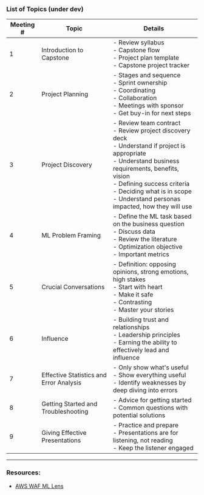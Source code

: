 ### List of Topics (under dev)

| Meeting #     | Topic      | Details |
| ----------- | ----------- | ----------- |
| 1 | Introduction to Capstone     | - Review syllabus <br> - Capstone flow <br> - Project plan template <br> - Capstone project tracker |
| 2 |  Project Planning |  - Stages and sequence <br> - Sprint ownership <br> - Coordinating <br> - Collaboration <br> - Meetings with sponsor <br> - Get buy-in for next steps  |
| 3 | Project Discovery | - Review team contract <br> - Review project discovery deck <br> - Understand if project is appropriate <br> - Understand business requirements, benefits, vision <br> - Defining success criteria <br> - Deciding what is in scope <br>  - Understand personas impacted, how they will use |
| 4 | ML Problem Framing | - Define the ML task based on the business question <br>  - Discuss data <br> - Review the literature <br> - Optimization objective <br> - Important metrics|
| 5 | Crucial Conversations     |  - Definition:  opposing opinions, strong emotions, high stakes  <br> - Start with heart <br> - Make it safe <br> - Contrasting <br> - Master your stories |
| 6 |  Influence | - Building trust and relationships <br> - Leadership principles <br> - Earning the ability to effectively lead and influence|
| 7 |  Effective Statistics and Error Analysis  |  - Only show what's useful <br> - Show everything useful <br> - Identify weaknesses by deep diving into errors  |
| 8 | Getting Started and Troubleshooting | - Advice for getting started <br> - Common questions with potential solutions|
| 9 | Giving Effective Presentations | - Practice and prepare <br> - Presentations are for listening, not reading <br> - Keep the listener engaged |

---


### Resources:

- [AWS WAF ML Lens](https://docs.aws.amazon.com/pdfs/wellarchitected/latest/machine-learning-lens/wellarchitected-machine-learning-lens.pdf)
